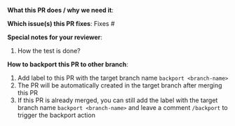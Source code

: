 **What this PR does / why we need it**:

**Which issue(s) this PR fixes**:
Fixes #

**Special notes for your reviewer**:

1. How the test is done?

**How to backport this PR to other branch**:
1. Add label to this PR with the target branch name `backport <branch-name>`
2. The PR will be automatically created in the target branch after merging this PR
3. If this PR is already merged, you can still add the label with the target branch name `backport <branch-name>` and leave a comment `/backport` to trigger the backport action